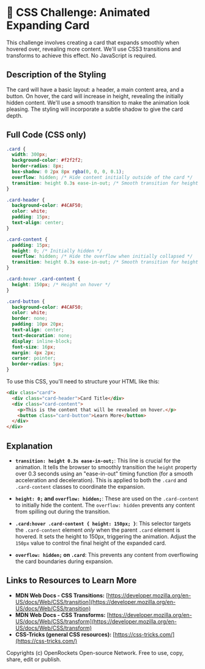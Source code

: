 # 🐞 CSS Challenge:  Animated Expanding Card


This challenge involves creating a card that expands smoothly when hovered over, revealing more content. We'll use CSS3 transitions and transforms to achieve this effect.  No JavaScript is required.


## Description of the Styling

The card will have a basic layout: a header, a main content area, and a button.  On hover, the card will increase in height, revealing the initially hidden content.  We'll use a smooth transition to make the animation look pleasing.  The styling will incorporate a subtle shadow to give the card depth.


## Full Code (CSS only)

```css
.card {
  width: 300px;
  background-color: #f2f2f2;
  border-radius: 8px;
  box-shadow: 0 2px 8px rgba(0, 0, 0, 0.1);
  overflow: hidden; /* Hide content initially outside of the card */
  transition: height 0.3s ease-in-out; /* Smooth transition for height change */
}

.card-header {
  background-color: #4CAF50;
  color: white;
  padding: 15px;
  text-align: center;
}

.card-content {
  padding: 15px;
  height: 0; /* Initially hidden */
  overflow: hidden; /* Hide the overflow when initially collapsed */
  transition: height 0.3s ease-in-out; /* Smooth transition for height change */
}

.card:hover .card-content {
  height: 150px; /* Height on hover */
}

.card-button {
  background-color: #4CAF50;
  color: white;
  border: none;
  padding: 10px 20px;
  text-align: center;
  text-decoration: none;
  display: inline-block;
  font-size: 16px;
  margin: 4px 2px;
  cursor: pointer;
  border-radius: 5px;
}
```

To use this CSS, you'll need to structure your HTML like this:

```html
<div class="card">
  <div class="card-header">Card Title</div>
  <div class="card-content">
    <p>This is the content that will be revealed on hover.</p>
    <button class="card-button">Learn More</button>
  </div>
</div>
```


## Explanation

* **`transition: height 0.3s ease-in-out;`**: This line is crucial for the animation. It tells the browser to smoothly transition the `height` property over 0.3 seconds using an "ease-in-out" timing function (for a smooth acceleration and deceleration).  This is applied to both the `.card` and `.card-content` classes to coordinate the expansion.

* **`height: 0;` and `overflow: hidden;`**:  These are used on the `.card-content` to initially hide the content. The `overflow: hidden` prevents any content from spilling out during the transition.

* **`.card:hover .card-content { height: 150px; }`**: This selector targets the `.card-content` element *only* when the parent `.card` element is hovered.  It sets the height to 150px, triggering the animation.  Adjust the `150px` value to control the final height of the expanded card.

* **`overflow: hidden;` on `.card`**: This prevents any content from overflowing the card boundaries during expansion.


## Links to Resources to Learn More

* **MDN Web Docs - CSS Transitions:** [https://developer.mozilla.org/en-US/docs/Web/CSS/transition](https://developer.mozilla.org/en-US/docs/Web/CSS/transition)
* **MDN Web Docs - CSS Transforms:** [https://developer.mozilla.org/en-US/docs/Web/CSS/transform](https://developer.mozilla.org/en-US/docs/Web/CSS/transform)
* **CSS-Tricks (general CSS resources):** [https://css-tricks.com/](https://css-tricks.com/)


Copyrights (c) OpenRockets Open-source Network. Free to use, copy, share, edit or publish.

